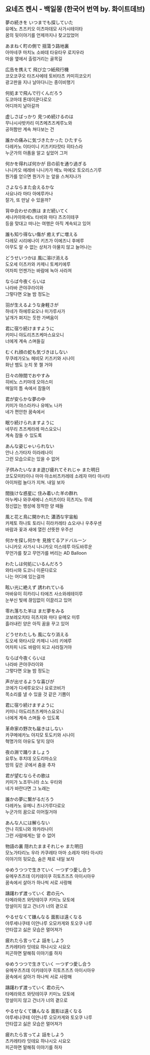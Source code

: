 ## 요네즈 켄시 - 백일몽 (한국어 번역 by. 화이트데브)

夢の続きを いつまでも探していた  
유메노 츠즈키오 이츠마데모 사가시테이타  
꿈의 뒷이야기를 언제까지나 찾고있었어  
  
あまねく町の側で 揺蕩う路地裏  
아마네쿠 마치노 소바데 타유타우 로지우라  
마을 옆에서 출렁거리는 골목길  
  
広告を携えて 飛び立つ紙飛行機  
코오코쿠오 타즈사에테 토비타츠 카미히코오키  
광고판을 지나 날아다니는 종이비행기  
  
何処まで飛んで行くんだろう  
도코마데 톤데이쿤다로오  
어디까지 날아갈까  
  
虚しさばっかり 見つめ続けるのは  
무나시사밧카리 미츠메츠즈케루노와  
공허함만 계속 쳐다보는 건  
  
誰かの痛みに気づきたかった ひたすら  
다레카노 이타미니 키즈키타캇타 히타스라  
누군가의 아픔을 알고 싶었어 그저  
  
何かを得れば何かが 目の前を通り過ぎる  
나니카오 에레바 나니카가 메노 마에오 토오리스기루  
뭔가를 얻으면 뭔가가 눈 앞을 스쳐지나가  
  
さよならまた会えるかな  
사요나라 마타 아에루카나  
잘가, 또 만날 수 있을까?  
  
背中合わせの旅は まだ続いてく  
세나카아와세노 타비와 마다 츠즈이테쿠  
등을 맞대고 떠나는 여행은 아직 계속되고 있어  
  
誰も知り得ない傷が 癒えずに増える  
다레모 시리에나이 키즈가 이에즈니 후에루  
아무도 알 수 없는 상처가 아물지 않고 늘어나는  
  
どうせいつかは 風に溶け消える  
도오세 이츠카와 카제니 토케키에루  
어차피 언젠가는 바람에 녹아 사라져  
  
ならば今夜くらいは  
나라바 콘야쿠라이와  
그렇다면 오늘 밤 정도는  
  
羽が生えるような身軽さが  
하네가 하에루요오나 미가루사가  
날개가 펴지는 듯한 가벼움이  
  
君に宿り続けますように  
키미니 야도리츠즈케마스요오니  
너에게 계속 스며들길  
  
むくれ顔の蛇も気づきはしない  
무쿠레가오노 헤비모 키즈키와 시나이   
화난 뱀도 눈치 못 챌 거야  
  
日々の隙間でおやすみ  
히비노 스키마데 오야스미  
매일의 틈 속에서 잠들어  
  
君が安らかな夢の中  
키미가 야스라카나 유메노 나카  
네가 편안한 꿈속에서  
  
眠り続けられますように  
네무리 츠즈케라레 마스요오니  
계속 잠들 수 있도록  
  
あんな姿じゃいられない  
안나 스가타자 이라레나이  
그런 모습으로는 있을 수 없어  
  
子供みたいなまま遊び疲れてそれじゃ また明日  
코도모미타이나 마마 아소비츠카레테 소레자 마타 아시타  
아이처럼 놀다가 지쳐. 내일 보자  
  
間抜けな惑星に 住み着いた羊の群れ  
마누케나 와쿠세에니 스미츠이타 히츠지노 무레  
정신없는 행성에 정착한 양 떼들  
  
風と花と鳥に開かれた 瀟洒な宇宙船  
카제토 하나토 토리니 히라카레타 쇼오샤나 우추우센  
바람과 꽃과 새에 열린 산뜻한 우주선  
  
何かを探し何かを 見捨てるアドバルーン  
나니카오 사가시 나니카오 미스테루 아도바루운  
무언가를 찾고 무언가를 버리는 AD Balloon  
  
わたしは何処にいるんだろう  
와타시와 도코니 이룬다로오  
나는 어디에 있는걸까  
  
眩い光に絶えず 誘われている  
마바유이 히카리니 타에즈 사소와레테이루  
눈부신 빛에 끊임없이 이끌리고 있어  
  
零れ落ちた羊は まだ夢をみる  
코보레오치타 히츠지와 마다 유메오 미루  
흘러내린 양은 아직 꿈을 꾸고 있어  
  
どうせわたしも 風になり消える  
도오세 와타시모 카제니 나리 키에루  
어차피 나도 바람이 되고 사라질거야  
  
ならば今夜くらいは  
나라바 콘야쿠라이와  
그렇다면 오늘 밤 정도는  
  
声が出せるような喜びが  
코에가 다세루요오나 요로코비가   
목소리를 낼 수 있을 것 같은 기쁨이  
  
君に宿り続けますように  
키미니 야도리츠즈케마스요오니  
너에게 계속 스며들 수 있도록  
  
革命家の野次も届きはしない  
카쿠메에카노 야지모 토도키와 시나이   
혁명가의 야유도 닿지 않아  
  
夜の淵で踊りましょう  
요루노 후치데 오도리마쇼오  
밤의 깊은 곳에서 춤을 추자  
  
君が望むならその歌は  
키미가 노조무나라 소노 우타와  
네가 바란다면 그 노래는  
  
誰かの夢に繋がるだろう  
다레카노 유메니 츠나가루다로오  
누군가의 꿈으로 이어질거야  
  
あんな人には解らない  
안나 히토니와 와카라나이  
그런 사람에게는 알 수 없어  
  
物語の裏 隠れたままそれじゃ また明日  
모노가타리노 우라 카쿠레타 마마 소레자 마타 아시타  
이야기의 뒷모습, 숨은 채로 내일 보자  
  
ゆめうつつで生きていく 一つずつ愛し合う  
유메우츠츠데 이키테이쿠 히토츠즈츠 아이시아우  
꿈속에서 살아가 하나씩 서로 사랑해  
  
躊躇わず渡っていく 君の元へ  
타메라와즈 와탓테이쿠 키미노 모토에  
망설이지 않고 건너가 너의 곁으로  
  
やるせなくて嫌んなる 面影は遠くなる  
야루세나쿠테 이얀나루 오모카게와 토오쿠 나루  
안타깝고 싫은 모습은 멀어져가  
  
疲れたら言ってよ 話をしよう  
츠카레타라 잇테요 하나시오 시요오  
피곤하면 말해줘 이야기를 하자  
  
ゆめうつつで生きていく 一つずつ愛し合う  
유메우츠츠데 이키테이쿠 히토츠즈츠 아이시아우  
꿈속에서 살아가 하나씩 서로 사랑해  
  
躊躇わず渡っていく 君の元へ  
타메라와즈 와탓테이쿠 키미노 모토에  
망설이지 않고 건너가 너의 곁으로  
  
やるせなくて嫌んなる 面影は遠くなる  
야루세나쿠테 이얀나루 오모카게와 토오쿠 나루  
안타깝고 싫은 모습은 멀어져가  
  
疲れたら言ってよ 話をしよう  
츠카레타라 잇테요 하나시오 시요오  
피곤하면 말해줘 이야기를 하자  
